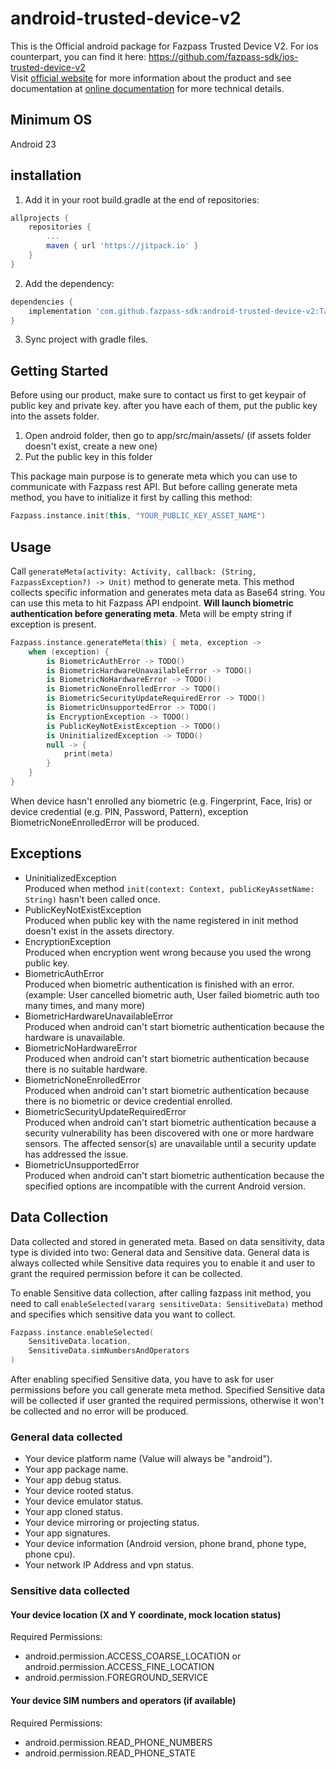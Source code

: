 # android-trusted-device-v2

This is the Official android package for Fazpass Trusted Device V2.
For ios counterpart, you can find it here: https://github.com/fazpass-sdk/ios-trusted-device-v2 <br>
Visit [official website](https://fazpass.com) for more information about the product and see documentation at [online documentation](https://doc.fazpass.com) for more technical details.

## Minimum OS

Android 23

## installation

1. Add it in your root build.gradle at the end of repositories:
```gradle
allprojects {
	repositories {
		...
		maven { url 'https://jitpack.io' }
	}
}
```
2. Add the dependency:
```gradle
dependencies {
	implementation 'com.github.fazpass-sdk:android-trusted-device-v2:Tag'
}
```
3. Sync project with gradle files.

## Getting Started

Before using our product, make sure to contact us first to get keypair of public key and private key.
after you have each of them, put the public key into the assets folder.

1. Open android folder, then go to app/src/main/assets/ (if assets folder doesn't exist, create a new one)
2. Put the public key in this folder

This package main purpose is to generate meta which you can use to communicate with Fazpass rest API. But
before calling generate meta method, you have to initialize it first by calling this method:
```kotlin
Fazpass.instance.init(this, "YOUR_PUBLIC_KEY_ASSET_NAME")
```

## Usage

Call `generateMeta(activity: Activity, callback: (String, FazpassException?) -> Unit)` method to generate meta. This method
collects specific information and generates meta data as Base64 string.
You can use this meta to hit Fazpass API endpoint. **Will launch biometric authentication before
generating meta**. Meta will be empty string if exception is present.
```kotlin
Fazpass.instance.generateMeta(this) { meta, exception ->
    when (exception) {
        is BiometricAuthError -> TODO()
        is BiometricHardwareUnavailableError -> TODO()
        is BiometricNoHardwareError -> TODO()
        is BiometricNoneEnrolledError -> TODO()
        is BiometricSecurityUpdateRequiredError -> TODO()
        is BiometricUnsupportedError -> TODO()
        is EncryptionException -> TODO()
        is PublicKeyNotExistException -> TODO()
        is UninitializedException -> TODO()
        null -> { 
            print(meta) 
        }
    }
}
```
When device hasn't enrolled any biometric (e.g. Fingerprint, Face, Iris) or device credential (e.g. PIN, Password, Pattern), exception BiometricNoneEnrolledError will be produced.

## Exceptions

* UninitializedException<br>
Produced when method `init(context: Context, publicKeyAssetName: String)` hasn't been called once.
* PublicKeyNotExistException<br>
Produced when public key with the name registered in init method doesn't exist in the assets directory.
* EncryptionException<br>
Produced when encryption went wrong because you used the wrong public key.
* BiometricAuthError<br>
Produced when biometric authentication is finished with an error. (example: User cancelled biometric auth, User failed biometric auth too many times, and many more)
* BiometricHardwareUnavailableError<br>
Produced when android can't start biometric authentication because the hardware is unavailable.
* BiometricNoHardwareError<br>
Produced when android can't start biometric authentication because there is no suitable hardware.
* BiometricNoneEnrolledError<br>
Produced when android can't start biometric authentication because there is no biometric or device credential enrolled.
* BiometricSecurityUpdateRequiredError<br>
Produced when android can't start biometric authentication because a security vulnerability has been discovered with one or
more hardware sensors. The affected sensor(s) are unavailable until a security update has addressed the issue.
* BiometricUnsupportedError<br>
Produced when android can't start biometric authentication because the specified options are incompatible with the current Android version.

## Data Collection

Data collected and stored in generated meta. Based on data sensitivity, data type is divided into two: General data and Sensitive data.
General data is always collected while Sensitive data requires you to enable it and user to grant the required permission before it can be collected.

To enable Sensitive data collection, after calling fazpass init method, you need to call `enableSelected(vararg sensitiveData: SensitiveData)` method and
specifies which sensitive data you want to collect.
```kotlin
Fazpass.instance.enableSelected(
    SensitiveData.location,
    SensitiveData.simNumbersAndOperators
)
```
After enabling specified Sensitive data, you have to ask for user permissions before you call generate meta method. Specified Sensitive data will be collected
if user granted the required permissions, otherwise it won't be collected and no error will be produced.

### General data collected

* Your device platform name (Value will always be "android").
* Your app package name.
* Your app debug status.
* Your device rooted status.
* Your device emulator status.
* Your app cloned status.
* Your device mirroring or projecting status.
* Your app signatures.
* Your device information (Android version, phone brand, phone type, phone cpu).
* Your network IP Address and vpn status.

### Sensitive data collected

#### Your device location (X and Y coordinate, mock location status)

Required Permissions:
* android.permission.ACCESS_COARSE_LOCATION or android.permission.ACCESS_FINE_LOCATION
* android.permission.FOREGROUND_SERVICE

#### Your device SIM numbers and operators (if available)

Required Permissions:
* android.permission.READ_PHONE_NUMBERS
* android.permission.READ_PHONE_STATE
